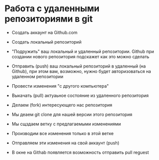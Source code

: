 # Работа с удаленными репозиториями в git #

* Создать аккаунт на Github.com
* Создать локальный репозиторий
* "Подружить" ваш локальный и удаленный     репозитории. Github при создании нового репозитория подскажет как это можно сделать
* Отправить (push) ваш локальный репозиторий в удаленный (на Github), при этом вам, возможно, нужно будет авторизоваться на удаленном репозитории
* Провести изменения "с другого компьютера"
* Выкачать (pull) актуаьное состояние из удаленного репозитория

* Делаем (fork) интересующего нас репозитория
* Мы деаем git clone для нашей версии этого репозитория
* Мы сщздаем ветку с предлагаемыми изменениями
* Производим все изменения только в этой ветке
* Отправляем эти изменения на свой аккаунт (push)
* В окне на Githab появляется возможность отправить pull reguest